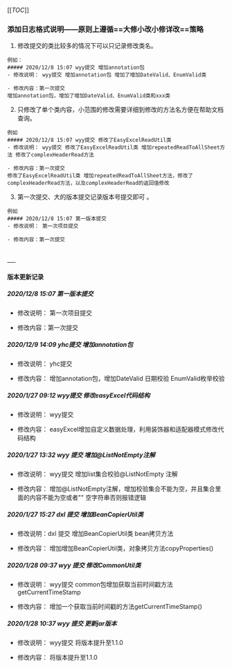[[_TOC_]]
### 添加日志格式说明——原则上遵循==大修小改小修详改==策略

1.   修改提交的类比较多的情况下可以只记录修改类名。

```
例如：
##### 2020/12/8 15:07 wyy提交 增加annotation包
- 修改说明： wyy提交 增加annotation包 增加了增加DateValid、EnumValid类

- 修改内容：第一次提交
增加annotation包，增加了增加DateValid、EnumValid类和xxx类
```

2.   只修改了单个类内容，小范围的修改需要详细到修改的方法名方便在帮助文档查询。

```
例如 
##### 2020/12/8 15:07 wyy提交 修改了EasyExcelReadUtil类
- 修改说明： wyy提交 修改了EasyExcelReadUtil类 增加repeatedReadToAllSheet方法 修改了complexHeaderRead方法

- 修改内容：第一次提交
修改了EasyExcelReadUtil类 增加repeatedReadToAllSheet方法，修改了complexHeaderRead方法，以及complexHeaderRead的返回值修改
```

3.   第一次提交、大的版本提交记录版本号提交即可 。
```
例如 
##### 2020/12/8 15:07 第一版本提交
- 修改说明： 第一次项目提交

- 修改内容：第一次提交
```
<br>
___

#### 版本更新记录
##### 2020/12/8 15:07 第一版本提交
- 修改说明： 第一次项目提交

- 修改内容：第一次提交


##### 2020/12/9 14:09 yhc提交 增加annotation包
- 修改说明： yhc提交

- 修改内容：
增加annotation包，增加DateValid 日期校验 EnumValid枚举校验

##### 2020/1/27 09:12 wyy提交 修改easyExcel代码结构
- 修改说明： wyy提交

- 修改内容：
easyExcel增加自定义数据处理，利用装饰器和适配器模式修改代码结构

##### 2020/1/27 13:32 wyy 提交 增加@ListNotEmpty注解
- 修改说明： wyy提交 增加list集合校验@ListNotEmpty 注解

- 修改内容：
增加@ListNotEmpty注解，增加校验集合不能为空，并且集合里面的内容不能为空或者"" 空字符串否则报错逻辑

##### 2020/1/27 15:27 dxl 提交 增加BeanCopierUtil类
- 修改说明：dxl 提交 增加BeanCopierUtil类 bean拷贝方法

- 修改内容：
增加增加BeanCopierUtil类，对象拷贝方法copyProperties()

##### 2020/1/28 09:37 wyy 提交 修改CommonUtil类
- 修改说明： wyy提交 common包增加获取当前时间戳方法 getCurrentTimeStamp

- 修改内容：
增加一个获取当前时间戳的方法getCurrentTimeStamp()

##### 2020/1/28 10:37 wyy 提交 更新jar版本
- 修改说明： wyy提交 将版本提升至1.1.0

- 修改内容：
将版本提升至1.1.0